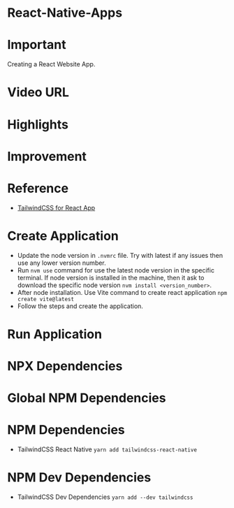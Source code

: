 # React-Native-Apps

# Important

Creating a React Website App.

# Video URL

# Highlights

# Improvement

# Reference

- [TailwindCSS for React App](https://tailwindcss.com/docs/guides/create-react-app)

# Create Application
- Update the node version in `.nvmrc` file. Try with latest if any issues then use any lower version number.
- Run `nvm use` command for use the latest node version in the specific terminal. If node version is installed in the machine, then it ask to download the specific node version `nvm install <version_number>`.
- After node installation. Use Vite command to create react application `npm create vite@latest`
- Follow the steps and create the application.

# Run Application

# NPX Dependencies

# Global NPM Dependencies

# NPM Dependencies

- TailwindCSS React Native `yarn add tailwindcss-react-native`

# NPM Dev Dependencies

- TailwindCSS Dev Dependencies `yarn add --dev tailwindcss`
